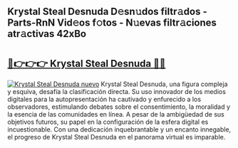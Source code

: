 ## Krystal Steal Desnuda D𝚎sn𝚞dos filtr𝚊dos - Parts-RnN Vid𝚎os f𝚘tos - N𝚞evas filtr𝚊ciones atr𝚊ctivas 42xBo

# <h2><a href="http://mb1ow9z.tromn.icu/?c=Krystal+Steal+Desnuda">🔗👉👉👉 Krystal Steal Desnuda 🔗🔗</a></h2>

[![Krystal Steal Desnuda nuevo](https://i.imgur.com/pEAQMta.gif)](http://mb1ow9z.tromn.icu/?c=Krystal+Steal+Desnuda)
Krystal Steal Desnuda, una figura compleja y esquiva, desafía la clasificación directa. Su uso innovador de los medios digitales para la autopresentación ha cautivado y enfurecido a los observadores, estimulando debates sobre el consentimiento, la moralidad y la esencia de las comunidades en línea. A pesar de la ambigüedad de sus objetivos futuros, su papel en la configuración de la esfera digital es incuestionable. Con una dedicación inquebrantable y un encanto innegable, el progreso de Krystal Steal Desnuda en el panorama virtual es imparable.
